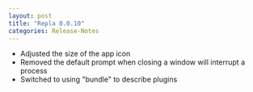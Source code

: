 ```yaml
---
layout: post
title: "Repla 0.0.10"
categories: Release-Notes
---
```


* Adjusted the size of the app icon
* Removed the default prompt when closing a window will interrupt a process
* Switched to using "bundle" to describe plugins
